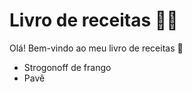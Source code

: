 # Livro de receitas  :man_cook: #

Olá! Bem-vindo ao meu livro de receitas :wave:

-  Strogonoff de frango
-  Pavê


